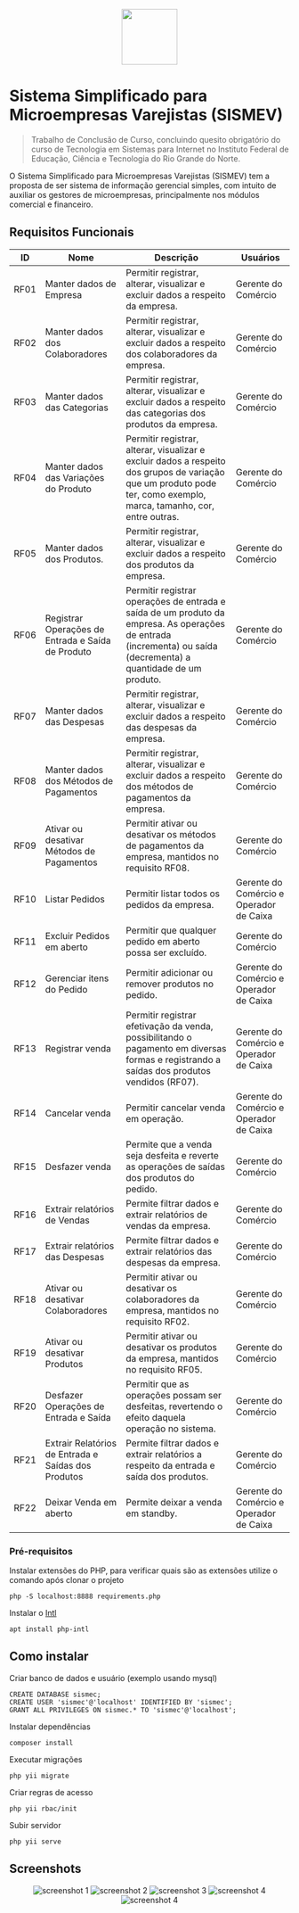 <p align="center">
    <a href="https://github.com/yiisoft" target="_blank">
        <img src="https://avatars0.githubusercontent.com/u/993323" height="100px">
    </a>
</p>

# Sistema Simplificado para Microempresas Varejistas (SISMEV) <a name = "sismev"></a>
> Trabalho de Conclusão de Curso, concluindo quesito obrigatório do curso de Tecnologia em Sistemas para Internet no Instituto Federal de Educação, Ciência e Tecnologia do Rio Grande do Norte.

O Sistema Simplificado para Microempresas Varejistas (SISMEV) tem a proposta de ser sistema de informação gerencial simples, com intuito de auxiliar os gestores de microempresas, principalmente nos módulos comercial e financeiro.


## Requisitos Funcionais
ID | Nome | Descrição | Usuários
--- | --- | --- | ---
RF01 | Manter dados de Empresa | Permitir registrar, alterar, visualizar e excluir dados a respeito da empresa. | Gerente do Comércio
RF02 | Manter dados dos Colaboradores | Permitir registrar, alterar, visualizar e excluir dados a respeito dos colaboradores da empresa. | Gerente do Comércio 
RF03 | Manter dados das Categorias | Permitir registrar, alterar, visualizar e excluir dados a respeito das categorias dos produtos da empresa. | Gerente do Comércio 
RF04 | Manter dados das Variações do Produto | Permitir registrar, alterar, visualizar e excluir dados a respeito dos grupos de variação que um produto pode ter, como exemplo, marca, tamanho, cor, entre outras. | Gerente do Comércio
RF05 | Manter dados dos Produtos. | Permitir registrar, alterar, visualizar e excluir dados a respeito dos produtos da empresa. | Gerente do Comércio 
RF06 | Registrar Operações de Entrada e Saída de Produto | Permitir registrar operações de entrada e saída de um produto da empresa. As operações de entrada (incrementa) ou saída (decrementa) a quantidade de um produto. | Gerente do Comércio
RF07 | Manter dados das Despesas | Permitir registrar, alterar, visualizar e excluir dados a respeito das despesas da empresa. | Gerente do Comércio
RF08 | Manter dados dos Métodos de Pagamentos | Permitir registrar, alterar, visualizar e excluir dados a respeito dos métodos de pagamentos da empresa. | Gerente do Comércio
RF09 | Ativar ou desativar Métodos de Pagamentos | Permitir ativar ou desativar os métodos de pagamentos da empresa, mantidos no requisito RF08. | Gerente do Comércio
RF10 | Listar Pedidos | Permitir listar todos os pedidos da empresa. | Gerente do Comércio e Operador de Caixa 
RF11 | Excluir Pedidos em aberto | Permitir que qualquer pedido em aberto possa ser excluído. | Gerente do Comércio 
RF12 | Gerenciar itens do Pedido | Permitir adicionar ou remover produtos no pedido. | Gerente do Comércio e Operador de Caixa 
RF13 | Registrar venda | Permitir registrar efetivação da venda, possibilitando o pagamento em diversas formas e registrando a saídas dos produtos vendidos (RF07). | Gerente do Comércio e Operador de Caixa 
RF14 | Cancelar venda | Permitir cancelar venda em operação. | Gerente do Comércio e Operador de Caixa 
RF15 | Desfazer venda | Permite que a venda seja desfeita e reverte as operações de saídas dos produtos do pedido. | Gerente do Comércio 
RF16 | Extrair relatórios de Vendas | Permite filtrar dados e extrair relatórios de vendas da empresa. | Gerente do Comércio 
RF17 | Extrair relatórios das Despesas | Permite filtrar dados e extrair relatórios das despesas da empresa. | Gerente do Comércio 
RF18 | Ativar ou desativar Colaboradores | Permitir ativar ou desativar os colaboradores da empresa, mantidos no requisito RF02. | Gerente do Comércio
RF19 | Ativar ou desativar Produtos | Permitir ativar ou desativar os produtos da empresa, mantidos no requisito RF05. | Gerente do Comércio 
RF20 | Desfazer Operações de Entrada e Saída | Permitir que as operações possam ser desfeitas, revertendo o efeito daquela operação no sistema. | Gerente do Comércio 
RF21 | Extrair Relatórios de Entrada e Saídas dos Produtos | Permite filtrar dados e extrair relatórios a respeito da entrada e saída dos produtos. | Gerente do Comércio 
RF22 | Deixar Venda em aberto | Permite deixar a venda em standby. | Gerente do Comércio e Operador de Caixa | RF23 | Visualizar comprovante da venda | Permitir visualizar o comprovante da venda. | Gerente do Comércio e Operador de Caixa


### Pré-requisitos <a name = "requirements"></a>

Instalar extensões do PHP, para verificar quais são as extensões utilize o comando após clonar o projeto
```
php -S localhost:8888 requirements.php
```

Instalar o [Intl](https://www.php.net/manual/pt_BR/book.intl.php)
```
apt install php-intl
```

## Como instalar <a name = "install"></a>

Criar banco de dados e usuário (exemplo usando mysql)
``` 
CREATE DATABASE sismec;
CREATE USER 'sismec'@'localhost' IDENTIFIED BY 'sismec';
GRANT ALL PRIVILEGES ON sismec.* TO 'sismec'@'localhost';
```

Instalar dependências
```
composer install
```

Executar migrações
```
php yii migrate
```

Criar regras de acesso
```
php yii rbac/init
```

Subir servidor
```
php yii serve
```

## Screenshots
<p align="center" >
    <img src="https://user-images.githubusercontent.com/31216249/106396101-acef7680-63e4-11eb-831b-827587979e0f.png" alt="screenshot 1" />
    <img src="https://user-images.githubusercontent.com/31216249/106396020-3488b580-63e4-11eb-860d-bdf40a018182.png" alt="screenshot 2" />
    <img src="https://user-images.githubusercontent.com/31216249/106396028-45392b80-63e4-11eb-868d-3582060364e2.png" alt="screenshot 3" />
    <img src="https://user-images.githubusercontent.com/31216249/106396033-4e29fd00-63e4-11eb-90f4-fdf8105b92f2.png" alt="screenshot 4" />
    <img src="https://user-images.githubusercontent.com/31216249/106396110-b973cf00-63e4-11eb-9f64-238de28da166.png" alt="screenshot 4" />
</p>
